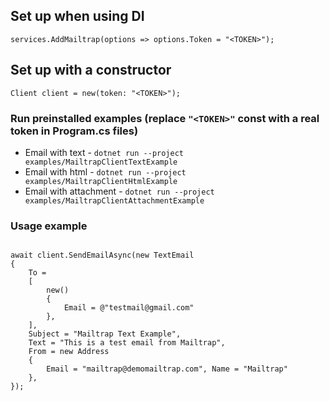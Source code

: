 ## Set up when using DI

```
services.AddMailtrap(options => options.Token = "<TOKEN>");
```

## Set up with a constructor

```
Client client = new(token: "<TOKEN>");
```

### Run preinstalled examples (replace `"<TOKEN>"` const with a real token in Program.cs files)

- Email with text - `dotnet run --project examples/MailtrapClientTextExample` 
- Email with html - `dotnet run --project examples/MailtrapClientHtmlExample`
- Email with attachment - `dotnet run --project examples/MailtrapClientAttachmentExample`

### Usage example

```

await client.SendEmailAsync(new TextEmail
{
    To =
    [
        new() 
        { 
            Email = @"testmail@gmail.com" 
        },
    ],
    Subject = "Mailtrap Text Example",
    Text = "This is a test email from Mailtrap",
    From = new Address 
    { 
        Email = "mailtrap@demomailtrap.com", Name = "Mailtrap" 
    },
});

```
